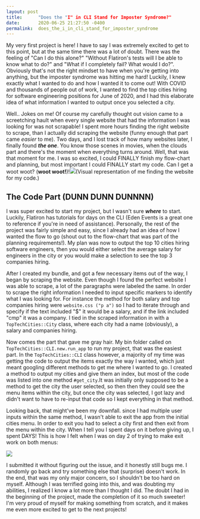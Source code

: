 ```yaml
---
layout: post
title:      "Does the "I" in CLI Stand for Imposter Syndrome?"
date:       2020-06-25 21:27:50 -0400
permalink:  does_the_i_in_cli_stand_for_imposter_syndrome
---
```



My very first project is here! I have to say I was extremely excited to get to this point, but at the same time there was a lot of doubt. There was the feeling of "Can I do this alone?" "Without Flatiron's tests will I be able to know what to do?" and "What if I completely fail? What would I do?". Obviously that's not the right mindset to have when you're getting into anything, but the imposter syndrome was hitting me hard! Luckily, I knew exactly what I wanted to do and how I wanted it to come out! With COVID and thousands of people out of work, I wanted to find the top cities hiring for software engineering positions for June of 2020, and I had this elaborate idea of what information I wanted to output once you selected a city.

Well.. Jokes on me! Of course my carefully thought out vision came to a screetching hault when every single website that had the information I was looking for was not scrapable! I spent more hours finding the right website to scrape, than I actually did scraping the website (funny enough that part came *easier* to me). Two days, and I lost track of how many websites later, I finally found ***the one***. You know those scenes in movies, when the clouds part and there's the moment when everything turns around. Well, that was that moment for me. I was so excited, I could FINALLY finish my flow-chart and planning, but most important I could FINALLY start my code. Can I get a woot woot? (**woot woot!**)!![](https://thecarousel.com/wp-content/uploads/2020/01/woman-stands-on-mountain-over-field-under-cloudy-sky-at-847483-1152x768.jpg)(Visual representation of me finding the website for my code.)


## The Code Part (DUNN DUNN DUNNNN)
I was super excited to start my project, but I wasn't sure ***where*** to start. Luckily, Flatiron has tutorials for days on the CLI (Eden Events is a great one to reference if you're in need of assistance). Personally, the rest of the project was fairly simple and easy, since I already had an idea of how I wanted the flow to go (shout out to the flow-chart that was part of the planning requirements!). My plan was now to output the top 10 cities hiring software engineers, then you would either select the average salary for engineers in the city or you would make a selection to see the top 3 companies hiring. 

After I created my bundle, and got a few necessary items out of the way, I began by scraping the website. Even though I found the perfect website I was able to scrape, a lot of the paragraphs were labeled the same. In order to scrape the right information I needed to input specific markers to identify what I was looking for. For instance the method for both salary and top companies hiring were `website.css ("p a")` so I had to iterate through and specify if the text included "$" it would be a salary, and if the link included "cmp" it was a company. I tied in the scraped information in with a `TopTechCities::City` class, where each city had a name (obviously), a salary and companies hiring. 

Now comes the part that gave me gray hair. My bin folder called on `TopTechCities::CLI.new.run_app` to run my project, that was the easiest part. In the `TopTechCities::CLI` class however, a majority of my time was getting the code to output the items exactly the way I wanted, which just meant googling different methods to get me where I wanted to go. I created a method to output my cities and give them an index, but most of the code was listed into one method `#get_city`.It was initially only supposed to be a method to get the city the user selected, so then then they could see the menu items within the city, but once the city was selected, I got lazy and didn't want to have to re-input that code so I kept everything in that method. 

Looking back, that might've been my downfall. since I had multiple user inputs within the same method, I wasn't able to exit the app from the initial cities menu. In order to exit you had to select a city first and then exit from the menu within the city. When I tell you I spent days on it before giving up, I spent DAYS! This is how I felt when I was on day 2 of trying to make exit work on both menus:

![](https://encrypted-tbn0.gstatic.com/images?q=tbn%3AANd9GcQSBkMD-cWGyh3BHDREbMmilKk-9qTF5Ugnow&usqp=CAU)


I submitted it without figuring out the issue, and it honestly still bugs me. I randomly go back and try something else that (surprise) doesn't work. In the end, that was my only major concern, so I shouldn't be too hard on myself. Although I was terrified going into this, and was doubting my abilities, I realized I know a lot more than I thought I did. The doubt I had in the beginning of the project, made the completion of it so much sweeter! I'm very proud of myself for making something from scratch, and it makes me even more excited to get to the next projects! 



